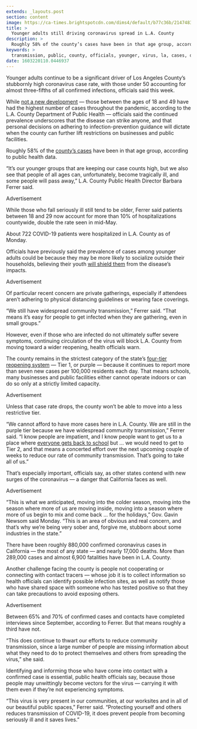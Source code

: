 ```yaml
--- 
extends: _layouts.post 
section: content 
image: https://ca-times.brightspotcdn.com/dims4/default/b77c36b/2147483647/strip/true/crop/2359x1238+0+138/resize/1200x630!/quality/90/?url=https%3A%2F%2Fcalifornia-times-brightspot.s3.amazonaws.com%2F14%2Fd7%2Fc1c3abcc448cb6ee3382b655db2f%2Fla-photos-1staff-630857-la-me-lakers-fans-la-live-jja-045.JPG 
title: > 
  Younger adults still driving coronavirus spread in L.A. County 
description: > 
  Roughly 58% of the county’s cases have been in that age group, according to public health data.“It’s our younger groups that are keeping our case counts high, but we also see that people of all ages can, unfortunately, become tragically ill, and some people will pass away,” L.A. County Public Health Director Barbara Ferrer said.About 722 COVID-19 patients were hospitalized in L.A. County as of Monday.“We cannot afford to have more cases here in L.A. County.More than 289,000 cases and almost 6,900 fatalities have been in L.A. County. 
keywords: > 
  transmission, public, county, officials, younger, virus, la, cases, driving, adults, health, ferrer, moving, spread, coronavirus 
date: 1603220110.0446937 
--- 
```

<div><p>Younger adults continue to be a significant driver of Los Angeles County&#8217;s stubbornly high coronavirus case rate, with those under 50 accounting for almost three-fifths of all confirmed infections, officials said this week. </p><p>While <a class="link" href="https://www.latimes.com/california/story/2020-07-20/coronavirus-spreading-rapidly-among-younger-la-county-residents">not a new development</a> &#8212; those between the ages of 18 and 49 have had the highest number of cases throughout the pandemic, according to the L.A. County Department of Public Health &#8212; officials said the continued prevalence underscores that the disease can strike anyone, and that personal decisions on adhering to infection-prevention guidance will dictate when the county can further lift restrictions on businesses and public facilities.</p><p>Roughly 58% of the <a class="link" href="https://www.latimes.com/projects/california-coronavirus-cases-tracking-outbreak/los-angeles-county/" target="_blank">county&#8217;s cases</a> have been in that age group, according to public health data. </p> <p>&#8220;It&#8217;s our younger groups that are keeping our case counts high, but we also see that people of all ages can, unfortunately, become tragically ill, and some people will pass away,&#8221; L.A. County Public Health Director Barbara Ferrer said.</p><p class="google-dfp-ad-caption">Advertisement</p>
    <p id="google-adacc8875c-985e-447e-9293-1cf98f8f6332" class="google-dfp-ad injected">
        <p class="google-dfp-ad-placeholder"></p>
    </p>
<p></p><p>While those who fall seriously ill still tend to be older, Ferrer said patients between  18 and 29 now account for more than 10% of hospitalizations countywide, double the rate seen in mid-May.</p><p>About 722 COVID-19 patients were hospitalized in L.A. County as of Monday. </p><p>Officials have previously said the prevalence of cases among younger adults could be because they may be more likely to socialize outside their households, believing their youth <a class="link" href="https://www.latimes.com/california/story/2020-07-06/young-adult-who-think-they-are-invincible-hit-hard-by-coronavirus-newsom-says">will shield them</a> from the disease&#8217;s impacts.</p><p class="google-dfp-ad-caption">Advertisement</p>
    <p id="google-ada83806f0-7e2d-40ec-a9ff-19a84294981e" class="google-dfp-ad injected">
        <p class="google-dfp-ad-placeholder"></p>
    </p>
<p></p><p id="nativo_1"></p><p>Of particular recent concern are private gatherings, especially if attendees aren&#8217;t adhering to physical distancing guidelines or wearing face coverings.</p><p>&#8220;We still have widespread community transmission,&#8221; Ferrer said. &#8220;That means it&#8217;s easy for people to get infected when they are gathering, even in small groups.&#8221;</p><p>However, even if those who are infected do not ultimately suffer severe symptoms, continuing circulation of the virus will block L.A. County from moving toward a wider reopening, health officials warn.</p><p>The county remains in the strictest category of the state&#8217;s <a class="link" href="https://covid19.ca.gov/safer-economy/" target="_blank">four-tier reopening system</a> &#8212; Tier 1, or purple &#8212; because it continues to report more than seven new cases per 100,000 residents each day. That means schools, many businesses and public facilities either cannot operate indoors or can do so only at a strictly limited capacity.</p><p class="google-dfp-ad-caption">Advertisement</p>
    <p id="google-ad5af0b193-8a85-4b43-bcc6-241ad0991e41" class="google-dfp-ad injected">
        <p class="google-dfp-ad-placeholder"></p>
    </p>
<p></p><p>Unless that case rate drops, the county won&#8217;t be able to move into a less restrictive tier. </p><p>&#8220;We cannot afford to have more cases here in L.A. County. We are still in the purple tier because we have widespread community transmission,&#8221; Ferrer said. &#8220;I know people are impatient, and I know people want to get us to a place where <a class="link" href="https://www.latimes.com/california/story/2020-10-13/latest-la-county-schools-reopening-covid-19">everyone gets back to school</a> but ... we would need to get to Tier 2, and that means a concerted effort over the next upcoming couple of weeks to reduce our rate of community transmission. That&#8217;s going to take all of us.&#8221;</p><p>That&#8217;s especially important, officials say, as other states  contend with new surges of the coronavirus &#8212; a danger that California faces as well.</p><p class="google-dfp-ad-caption">Advertisement</p>
    <p id="google-adb0637576-1f47-4689-a5fd-8b44f58f7bd6" class="google-dfp-ad injected">
        <p class="google-dfp-ad-placeholder"></p>
    </p>
<p>&#8220;This is what we anticipated, moving into the colder season, moving into the season where more of us are moving inside, moving into a season where more of us begin to mix and come back ... for the holidays,&#8221; Gov. Gavin Newsom said Monday. &#8220;This is an area of obvious and real concern, and that&#8217;s why we&#8217;re being very sober and, forgive me, stubborn about some industries in the state.&#8221;</p><p>There have been roughly 880,000 confirmed coronavirus cases in California &#8212; the most of any state &#8212; and nearly 17,000 deaths. More than 289,000 cases and almost 6,900 fatalities have been in L.A. County.</p><p>Another challenge facing the county is people not cooperating or connecting with contact tracers &#8212; whose job it is to collect information so health officials can identify possible infection sites, as well as notify those who have shared space with someone who has tested positive so that they can take precautions to avoid exposing others. </p><p class="google-dfp-ad-caption">Advertisement</p>
    <p id="google-adf568d944-73cb-4269-b88b-ce8dbc8a5d74" class="google-dfp-ad injected">
        <p class="google-dfp-ad-placeholder"></p>
    </p>
<p>Between 65% and 70% of confirmed cases and contacts have completed interviews since September, according to Ferrer. But that means roughly a third have not.</p><p>&#8220;This does continue to thwart our efforts to reduce community transmission, since a large number of people are missing information about what they need to do to protect themselves and others from spreading the virus,&#8221; she said.</p><p>Identifying and informing those who have come into contact with a confirmed case is essential, public health officials say, because those people may unwittingly become vectors for the virus &#8212; carrying it with them even if they&#8217;re not experiencing symptoms. </p><p>&#8220;This virus is very present in our communities, at our worksites and in all of our beautiful public spaces,&#8221; Ferrer said. &#8220;Protecting yourself and others reduces transmission of COVID-19, it does prevent people from becoming seriously ill and it saves lives.&#8221;</p></div>